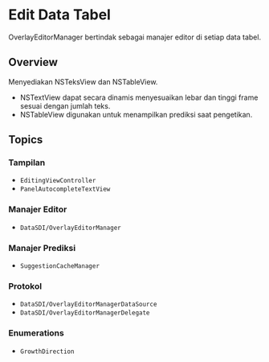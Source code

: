 # Edit Data Tabel

OverlayEditorManager bertindak sebagai manajer editor di setiap data tabel.

## Overview

Menyediakan NSTeksView dan NSTableView.
- NSTextView dapat secara dinamis menyesuaikan lebar dan tinggi frame sesuai dengan jumlah teks.
- NSTableView digunakan untuk menampilkan prediksi saat pengetikan.

## Topics

### Tampilan
- ``EditingViewController``
- ``PanelAutocompleteTextView``

### Manajer Editor
- ``DataSDI/OverlayEditorManager``

### Manajer Prediksi
- ``SuggestionCacheManager``

### Protokol
- ``DataSDI/OverlayEditorManagerDataSource``
- ``DataSDI/OverlayEditorManagerDelegate``

### Enumerations
- ``GrowthDirection``
